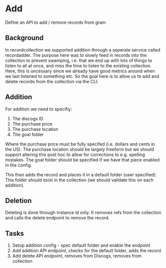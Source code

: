 # Add

Define an API to add / remove records from gram

## Background

In recordcollection we supported addition through a seperate service called recordadder.
The purpose here was to slowly feed in records into the collection to prevent swamping, i.e.
that we end up with lots of things to listen to all at once, and miss the time to listen
to the existing collection. Here, this is uncessary since we already have good metrics around
when we last listened to something etc.  So the goal here is to allow us to add and delete
records from the collection via the CLI.

## Addition

For addition we need to specifiy:

1. The discogs ID
1. The purchase price
1. The purchase location
1. The goal folder

Where the purchase price must be fully specifed (i.e. dollars and cents in the US). The purchase
location should be largely freeform but we should support altering this post hoc to allow
for corrections to e.g. spelling mistakes. The goal folder should be specified if we have
that piece enabled in the config.

This then adds the record and places it in a default folder (user specified). This folder should
exist in the collection (we should validate this on each addition).

## Deletion

Deleting is done through instance id only. It removes refs from the collection and calls the delete
endpoint to remove the record.

## Tasks

1. Setup addition config - spec default folder and enable the endpoint
1. Add addition API endpoint, checks for the default folder, adds the record
1. Add delete API endpoint, removes from Discogs, removes from collection
